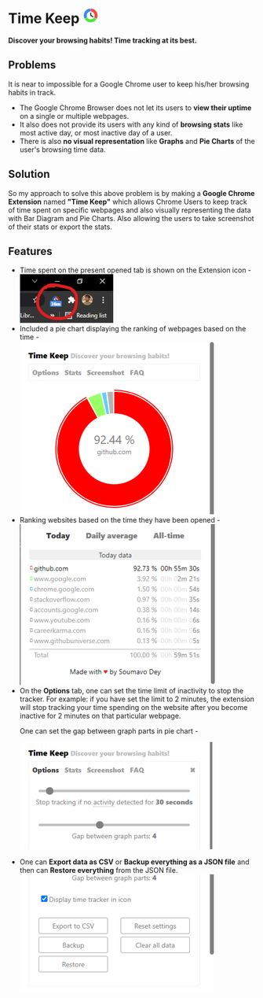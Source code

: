 <h1><span>Time Keep <img src="./icon/icon-32.png" alt="time keep icon"></span></h1>
<b>Discover your browsing habits! Time tracking at its best.</b>

## Problems

It is near to impossible for a Google Chrome user to keep his/her browsing habits in track. 
<ul>
  <li>The Google Chrome Browser does not let its users to <b>view their uptime</b> on a single or multiple webpages.</li>
  <li>It also does not provide its users with any kind of <b>browsing stats</b> like most active day, or most inactive day of a user.</li>
  <li>There is also <b>no visual representation</b> like <b>Graphs</b> and <b>Pie Charts</b> of the user's browsing time data.</li>
</ul>

## Solution

So my approach to solve this above problem is by making a <b>Google Chrome Extension</b> named <b>"Time Keep"</b> which allows Chrome Users to keep track of time spent on specific webpages and also visually representing the data with Bar Diagram and Pie Charts. Also allowing the users to take screenshot of their stats or export the stats.


## Features

<ul>
  <li>Time spent on the present opened tab is shown on the Extension icon -</li>
  <img src="./img/Time-Logo.jpg" alt="Time-Logo">
  <li>Included a pie chart displaying the ranking of webpages based on the time -</li>
  <img src="./img/Pie-Chart.png" alt="Pie Chart">
  <li>Ranking websites based on the time they have been opened -</li>
  <img src="./img/Ranking.png" alt="Ranking">
  <li>On the <b>Options</b> tab, one can set the time limit of inactivity to stop the tracker. For example: if you have set the limit to 2 minutes, the extension will stop tracking your time spending on the website after you become inactive for 2 minutes on that particular webpage.
  
  One can set the gap between graph parts in pie chart -</li>
  <img src="./img/Options-1.png" alt="Options">
  <li>One can <b>Export data as CSV</b> or <b>Backup everything as a JSON file</b> and then can <b>Restore everything</b> from the JSON file.</li>
  <img src="./img/Options-2.png" alt="Options">
</ul>
